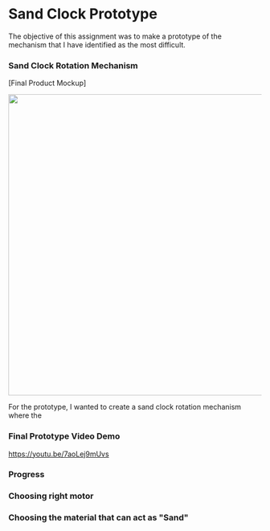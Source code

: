 # Sand Clock Prototype
The objective of this assignment was to make a prototype of the mechanism that I have identified as the most difficult.

### Sand Clock Rotation Mechanism

[Final Product Mockup]

<img src="images/1.png" width="600">

For the prototype, I wanted to create a sand clock rotation mechanism where the 

### Final Prototype Video Demo

https://youtu.be/7aoLej9mUvs


### Progress 

### Choosing right motor 

### Choosing the material that can act as "Sand"

